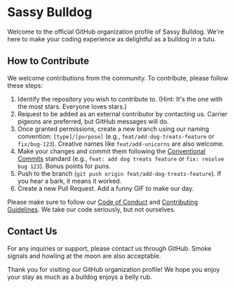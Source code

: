 # Sassy Bulldog

Welcome to the official GitHub organization profile of Sassy Bulldog. We're here
to make your coding experience as delightful as a bulldog in a tutu.

## How to Contribute

We welcome contributions from the community. To contribute, please follow these steps:

1. Identify the repository you wish to contribute to. (Hint: It's the one with
   the most stars. Everyone loves stars.)
2. Request to be added as an external contributor by contacting us. Carrier
   pigeons are preferred, but GitHub messages will do.
3. Once granted permissions, create a new branch using our naming convention:
   `[type]/[purpose]` (e.g., `feat/add-dog-treats-feature` or `fix/bug-123`).
   Creative names like `feat/add-unicorns` are also welcome.
4. Make your changes and commit them following the
   [Conventional Commits](https://www.conventionalcommits.org/en/v1.0.0/#summary)
   standard (e.g., `feat: add dog treats feature` or `fix: resolve bug 123`).
   Bonus points for puns.
5. Push to the branch (`git push origin feat/add-dog-treats-feature`).
   If you hear a bark, it means it worked.
6. Create a new Pull Request. Add a funny GIF to make our day.

Please make sure to follow our [Code of Conduct](CODE_OF_CONDUCT.md) and
[Contributing Guidelines](CONTRIBUTING.md). We take our code seriously, but not ourselves.

## Contact Us

For any inquiries or support, please contact us through GitHub. Smoke signals
and howling at the moon are also acceptable.

Thank you for visiting our GitHub organization profile! We hope you enjoy your
stay as much as a bulldog enjoys a belly rub.

